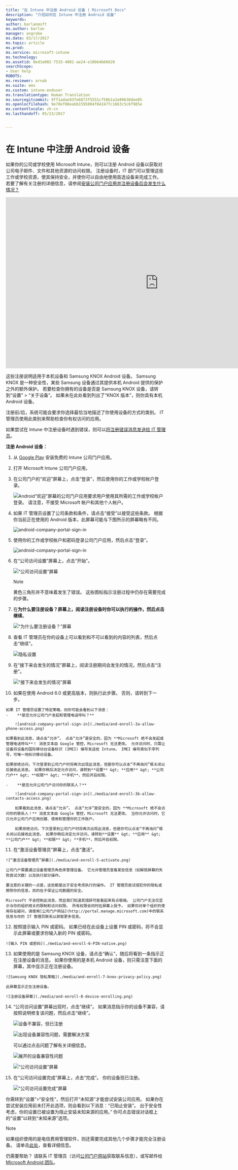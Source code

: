 ```yaml
---
title: "在 Intune 中注册 Android 设备 | Microsoft Docs"
description: "介绍如何在 Intune 中注册 Android 设备"
keywords: 
author: barlanmsft
ms.author: barlan
manager: angrobe
ms.date: 03/17/2017
ms.topic: article
ms.prod: 
ms.service: microsoft-intune
ms.technology: 
ms.assetid: 0ed3a002-7533-4001-ae24-e10b64b66620
searchScope:
- User help
ROBOTS: 
ms.reviewer: arnab
ms.suite: ems
ms.custom: intune-enduser
ms.translationtype: Human Translation
ms.sourcegitcommit: 9ff1adae93fe6873f5551cf58b1a2e89638dee85
ms.openlocfilehash: 9e70ef08eabb1595804f84247fc1663c5c6f985e
ms.contentlocale: zh-cn
ms.lasthandoff: 05/23/2017


---
```



# <a name="enroll-your-android-device-in-intune"></a>在 Intune 中注册 Android 设备

如果你的公司或学校使用 Microsoft Intune，则可以注册 Android 设备以获取对公司电子邮件、文件和其他资源的访问权限。 注册设备时，IT 部门可以管理这些工作或学校资源，使其保持安全，并使你可以自由地使用首选设备来完成工作。 若要了解有关注册的详细信息，请参阅[安装公司门户应用并注册设备后会发生什么情况？](what-happens-if-you-install-the-Company-Portal-app-and-enroll-your-device-in-intune-android.md)

<iframe src="https://channel9.msdn.com/Series/IntuneEnrollment/Android-Enrollment/player" width="960" height="540" allowFullScreen frameBorder="0"></iframe>

这些注册说明适用于本机设备和 Samsung KNOX Android 设备。 Samsung KNOX 是一种安全性，某些 Samsung 设备通过其提供本机 Android 提供的保护之外的额外保护。 若要检查你拥有的设备是否是 Samsung KNOX 设备，请转到“设置” > “关于设备”。 如果未在此处看到列出了“KNOX 版本”，则你具有本机 Android 设备。

注册前/后，系统可能会要求你选择最恰当地描述了你使用设备的方式的类别。 IT 管理员使用此类别来帮助检查你有权访问的应用。

如果尝试在 Intune 中注册设备时遇到错误，则可以[将注册错误消息发送给 IT 管理员](send-enrollment-errors-to-your-it-admin-android.md)。

**注册 Android 设备：**

1.  从 [Google Play](http://play.google.com/store/apps/details?id=com.microsoft.windowsintune.companyportal) 安装免费的 Intune 公司门户应用。

2.  打开 Microsoft Intune 公司门户应用。

3.  在公司门户的“欢迎”屏幕上，点击“登录”，然后使用你的工作或学校帐户登录。

    ![Android“欢迎”屏幕的公司门户应用要求用户使用其所需的工作或学校帐户登录。 请注意，不接受 Microsoft 帐户和其他个人帐户。](./media/and-enroll-0-welcome-screen.png)   

4.  如果 IT 管理员设置了公司条款和条件，请点击“接受”以接受这些条款。 根据你当前正在使用的 Android 版本，此屏幕可能与下图所示的屏幕略有不同。

    ![android-company-portal-sign-in](./media/and-enroll-3-accept-terms.png)

5.  使用你的工作或学校帐户和密码登录公司门户应用，然后点击“登录”。

    ![android-company-portal-sign-in](./media/and-enroll-2-cp-sign-in.png)

6.  在“公司访问设置”屏幕上，点击“开始”。

    ![“公司访问设置”屏幕](./media/and-enroll-4a-comp-access-setup.png)

    > [!NOTE]
    > 黄色三角形并不意味着发生了错误。 这些图标指示注册过程中仍存在需要完成的步骤。

7. 在**为什么要注册设备？**屏幕上，阅读注册设备时你可以执行的操作，然后点击**继续**。

    ![“为什么要注册设备？”屏幕](./media/and-enroll-4b-why-enroll.png)

8.  查看 IT 管理员在你的设备上可以看到和不可以看到的内容的列表，然后点击“继续”。

    ![隐私设置](./media/and-enroll-4c-we-care-privacy.png)

9.  在“接下来会发生的情况”屏幕上，阅读注册期间会发生的情况，然后点击“注册”。

    ![“接下来会发生的情况”屏幕](./media/and-enroll-4d-what-comes-next.png)

10.  如果在使用 Android 6.0 或更高版本，则执行此步骤。 否则，请转到下一步。

    如果 IT 管理员设置了特定策略，则你可能会看到以下消息：
    -    **是否允许公司门户发起和管理电话呼叫？**

        ![android-company-portal-sign-in](./media/and-enroll-3a-allow-phone-access.png)

    如果看到此消息，请点击“允许”。 点击“允许”是安全的，因为 **Microsoft 绝不会发起或管理电话呼叫**！ 消息文本由 Google 管控，Microsoft 无法更改。 允许访问时，只需让设备将设备的国际移动台设备标识 (IMEI) 编号发送给 Intune。 IMEI 编号类似于序列号，可唯一地标识移动设备。

    如果拒绝访问，下次登录到公司门户时将再次出现此消息，但是你可以点击“不再询问”框关闭以后接收此消息。 如果你稍后决定允许访问，请转到**设置** &gt; **应用** &gt; **公司门户** &gt; **权限** &gt; **手机**，然后开启权限。

    -    **是否允许公司门户访问你的联系人？**

        ![android-company-portal-sign-in](./media/and-enroll-3b-allow-contacts-access.png)

        如果看到此消息，请点击“允许”。 点击“允许”是安全的，因为 **Microsoft 绝不会访问你的联系人！** 消息文本由 Google 管控，Microsoft 无法更改。 当你允许访问时，它只允许公司门户应用创建、使用和管理你的工作账户。

        如果拒绝访问，下次登录到公司门户时将再次出现此消息，但是你可以点击“不再询问”框关闭以后接收此消息。 如果你稍后决定允许访问，请转到**设置** &gt; **应用** &gt; **公司门户** &gt; **权限** &gt; **手机**，然后开启权限。

11.  在“激活设备管理员”屏幕上，点击“激活”。

    ![“激活设备管理员”屏幕](./media/and-enroll-5-activate.png)

    公司门户需要通过设备管理员角色来管理设备。 它允许管理员查看某些信息（如解锁屏幕的失败尝试次数）以及执行部分操作。

    要注意的关键的一点是，这些都是出于安全考虑执行的操作。 IT 管理员尝试侵犯你的隐私或擦除你的信息，目的在于保证公司数据的安全。

    Microsoft 不会控制此消息，而且我们知道其措辞可能看起来有点极端。 公司门户无法仅显示与你的组织相关的限制和访问权限。 所有权限会同时在屏幕上授予。 如果你对单个组织的使用存在疑问，请使用[公司门户网站](http://portal.manage.microsoft.com)中的联系信息与你的 IT 管理员联系以获取更多信息。

12.  按照提示输入 PIN 或密码。 如果已经在此设备上设置 PIN 或密码，将不会显示此屏幕或要求你输入新的 PIN 或密码。

    ![输入 PIN 或密码](./media/and-enroll-6-PIN-native.png)

13.  如果使用的是 Samsung KNOX 设备，请点击“确认”，随后将看到一条指示正在注册设备的消息。 如果你使用的是本机 Android 设备，则只需注意下面的屏幕，其中显示正在注册设备。

    ![Samsung KNOX 隐私策略](./media/and-enroll-7-knox-privacy-policy.png)

    此屏幕显示正在注册设备。

    ![注册设备屏幕](./media/and-enroll-8-device-enrolling.png)

14. “公司访问设置”屏幕出现时，点击“继续”。 如果消息指示你的设备不兼容，请按照说明修复该问题，然后点击“继续”。

    ![设备不兼容，但已注册](./media/and-enroll-9a-noncompliant-enrolled-device.png)

    ![出现设备兼容性问题，需要解决方案](./media/and-enroll-9b-resolve-compliance-issues.png)

    可以通过点击问题了解有关详细信息。

    ![展开的设备兼容性问题](./media/and-enroll-9c-resolve-compliance-issues-expanded.png)

    ![“公司访问设置”屏幕](./media/and-enroll-9d-comp-access-setup.png)  

15. 在“公司访问设置完成”屏幕上，点击“完成”。 你的设备现已注册。

    ![“公司访问设置完成”屏幕](./media/and-enroll-10-comp-access-setup-complete.png)

你需转到“设置”&gt;“安全性”，然后打开“未知源”才能尝试安装公司应用。 如果你在尝试安装应用前未打开此选项，则会看到以下消息：“已阻止安装”。 出于安全性考虑，你的设置已被设置为阻止安装未知来源的应用。” 你可点击错误对话框上的“设置”以转到“未知来源”选项。

> [!Note]
> 如果组织使用的是电信费用管理软件，则还需要完成其他几个步骤才能完全注册设备。 请单击[此处](enroll-your-device-with-telecom-expense-management-android.md)，查看详细信息。

仍需要帮助？ 请联系 IT 管理员（访问[公司门户网站](http://portal.manage.microsoft.com)获取联系信息），或写邮件给 <a href="mailto:wintunedroidfbk@microsoft.com?subject=I'm having trouble with enrolling my Android device&body=Describe the issue you're experiencing here.">Microsoft Android 团队</a>。

